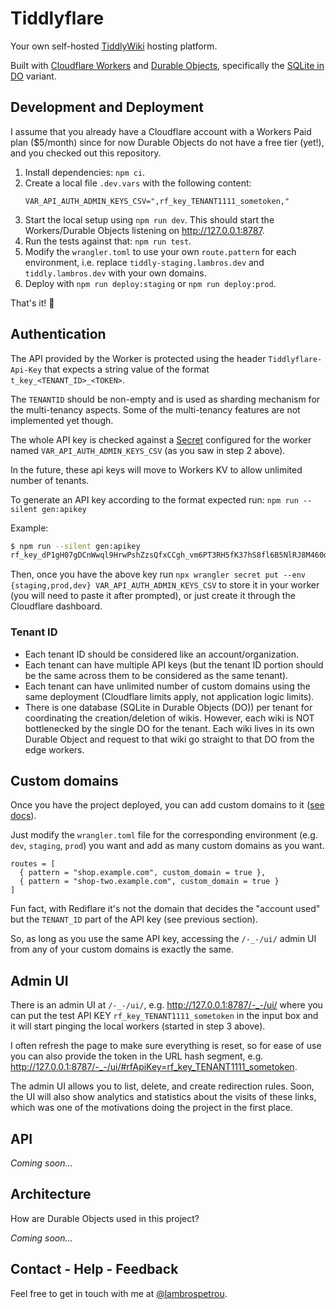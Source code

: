 # Tiddlyflare

Your own self-hosted [TiddlyWiki](https://tiddlywiki.com/) hosting platform.

Built with [Cloudflare Workers](https://developers.cloudflare.com/workers/) and [Durable Objects](https://developers.cloudflare.com/durable-objects/), specifically the [SQLite in DO](https://blog.cloudflare.com/sqlite-in-durable-objects/) variant.

## Development and Deployment

I assume that you already have a Cloudflare account with a Workers Paid plan ($5/month) since for now Durable Objects do not have a free tier (yet!), and you checked out this repository.

1. Install dependencies: `npm ci`.
2. Create a local file `.dev.vars` with the following content:
    ```
    VAR_API_AUTH_ADMIN_KEYS_CSV=",rf_key_TENANT1111_sometoken,"
    ```
3. Start the local setup using `npm run dev`. This should start the Workers/Durable Objects listening on <http://127.0.0.1:8787>.
4. Run the tests against that: `npm run test`.
5. Modify the `wrangler.toml` to use your own `route.pattern` for each environment, i.e. replace `tiddly-staging.lambros.dev` and `tiddly.lambros.dev` with your own domains.
6. Deploy with `npm run deploy:staging` or `npm run deploy:prod`.

That's it! 🥳

## Authentication

The API provided by the Worker is protected using the header `Tiddlyflare-Api-Key` that expects a string value of the format `t_key_<TENANT_ID>_<TOKEN>`.

The `TENANTID` should be non-empty and is used as sharding mechanism for the multi-tenancy aspects. Some of the multi-tenancy features are not implemented yet though.

The whole API key is checked against a [Secret](https://developers.cloudflare.com/workers/configuration/secrets/) configured for the worker named `VAR_API_AUTH_ADMIN_KEYS_CSV` (as you saw in step 2 above).

In the future, these api keys will move to Workers KV to allow unlimited number of tenants.

To generate an API key according to the format expected run: `npm run --silent gen:apikey`

Example:
```sh
$ npm run --silent gen:apikey
rf_key_dP1gH07gDCnWwql9HrwPshZzsQfxCCgh_vm6PT3RH5fK37hS8fl6B5NlRJ8M460dKD4qS
```

Then, once you have the above key run `npx wrangler secret put --env {staging,prod,dev} VAR_API_AUTH_ADMIN_KEYS_CSV` to store it in your worker (you will need to paste it after prompted), or just create it through the Cloudflare dashboard.

### Tenant ID

- Each tenant ID should be considered like an account/organization.
- Each tenant can have multiple API keys (but the tenant ID portion should be the same across them to be considered as the same tenant).
- Each tenant can have unlimited number of custom domains using the same deployment (Cloudflare limits apply, not application logic limits).
- There is one database (SQLite in Durable Objects (DO)) per tenant for coordinating the creation/deletion of wikis. However, each wiki is NOT bottlenecked by the single DO for the tenant. Each wiki lives in its own Durable Object and request to that wiki go straight to that DO from the edge workers.

## Custom domains

Once you have the project deployed, you can add custom domains to it ([see docs](https://developers.cloudflare.com/workers/configuration/routing/custom-domains/#set-up-a-custom-domain-in-your-wranglertoml)).

Just modify the `wrangler.toml` file for the corresponding environment (e.g. `dev`, `staging`, `prod`) you want and add as many custom domains as you want.

```
routes = [
  { pattern = "shop.example.com", custom_domain = true },
  { pattern = "shop-two.example.com", custom_domain = true }
]
```

Fun fact, with Rediflare it's not the domain that decides the "account used" but the `TENANT_ID` part of the API key (see previous section).

So, as long as you use the same API key, accessing the `/-_-/ui/` admin UI from any of your custom domains is exactly the same.

## Admin UI

There is an admin UI at `/-_-/ui/`, e.g. <http://127.0.0.1:8787/-_-/ui/> where you can put the test API KEY `rf_key_TENANT1111_sometoken` in the input box and it will start pinging the local workers (started in step 3 above).

I often refresh the page to make sure everything is reset, so for ease of use you can also provide the token in the URL hash segment, e.g. <http://127.0.0.1:8787/-_-/ui/#rfApiKey=rf_key_TENANT1111_sometoken>.

The admin UI allows you to list, delete, and create redirection rules.
Soon, the UI will also show analytics and statistics about the visits of these links, which was one of the motivations doing the project in the first place.

## API

_Coming soon..._

## Architecture

How are Durable Objects used in this project?

_Coming soon..._

## Contact - Help - Feedback

Feel free to get in touch with me at [@lambrospetrou](https://x.com/LambrosPetrou).
